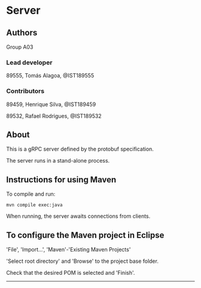 # Server


## Authors

Group A03


### Lead developer

89555, Tomás Alagoa, @IST189555


### Contributors

89459, Henrique Silva, @IST189459

89532, Rafael Rodrigues, @IST189532


## About

This is a gRPC server defined by the protobuf specification.

The server runs in a stand-alone process.


## Instructions for using Maven

To compile and run:

```
mvn compile exec:java
```

When running, the server awaits connections from clients.


## To configure the Maven project in Eclipse

'File', 'Import...', 'Maven'-'Existing Maven Projects'

'Select root directory' and 'Browse' to the project base folder.

Check that the desired POM is selected and 'Finish'.


----

